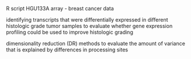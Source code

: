 R script  HGU133A array -  breast cancer data

identifying transcripts that were differentially expressed in different histologic grade tumor samples
to evaluate whether gene expression profiling could be used to improve histologic grading


dimensionality reduction (DR) methods to evaluate the amount of variance that is explained by differences in processing sites


